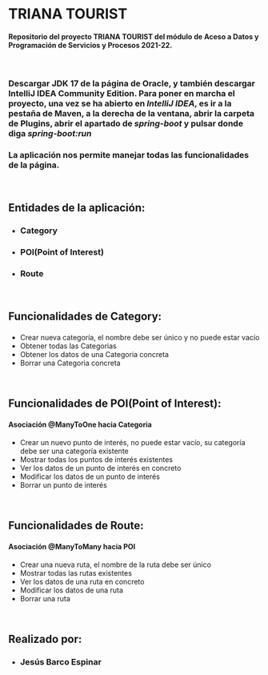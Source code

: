 # TRIANA TOURIST

#### Repositorio del proyecto **TRIANA TOURIST** del módulo de Aceso a Datos y Programación de Servicios y Procesos 2021-22. ####

</br>

### Descargar JDK 17 de la página de Oracle, y también descargar IntelliJ IDEA Community Edition. Para poner en marcha el proyecto, una vez se ha abierto en *IntelliJ IDEA*, es ir a la pestaña de Maven, a la derecha de la ventana, abrir la carpeta de Plugins, abrir el apartado de *spring-boot* y pulsar donde diga *spring-boot:run*
### La aplicación nos permite manejar todas las funcionalidades de la página. 
</br>


## Entidades de la aplicación:
* ### Category
* ### POI(Point of Interest)
* ### Route


  
</br>

## <p>Funcionalidades de Category:</p> ##
* Crear nueva categoría, el nombre debe ser único y no puede estar vacío
* Obtener todas las Categorias
* Obtener los datos de una Categoria concreta
* Borrar una Categoria concreta
</br>

## <p>Funcionalidades de POI(Point of Interest):</p> ##

#### Asociación @ManyToOne hacia Categoria 

* Crear un nuevo punto de interés, no puede estar vacío, su categoría debe ser una categoría existente
* Mostrar todas los puntos de interés existentes
* Ver los datos de un punto de interés en concreto
* Modificar los datos de un punto de interés
* Borrar un punto de interés

</br>

## <p>Funcionalidades de Route:</p> ##

#### Asociación @ManyToMany hacia POI

* Crear una nueva ruta, el nombre de la ruta debe ser único
* Mostrar todas las rutas existentes
* Ver los datos de una ruta en concreto
* Modificar los datos de una ruta
* Borrar una ruta
</br>

## Realizado por:
* ### Jesús Barco Espinar
